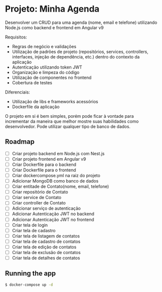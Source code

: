 # Projeto: Minha Agenda

Desenvolver um CRUD para uma agenda (nome, email e telefone) utilizando Node.js como backend e frontend em Angular v9

Requisitos:
- Regras de negócio e validações
- Utilização de padrões de projeto (repositórios, services, controllers, interfaces, injeção de dependência, etc.) dentro do contexto da aplicação
- Autenticação utilizando token JWT
- Organização e limpeza do código
- Utilização de componentes no frontend
- Cobertura de testes

Diferenciais:
- Utilização de libs e frameworks acessórios
- Dockerfile da aplicação
 
O projeto em si é bem simples, porém pode ficar à vontade para incrementar da maneira que melhor mostre suas habilidades como desenvolvedor. Pode utilizar qualquer tipo de banco de dados.

## Roadmap

- [ ] Criar projeto backend em Node.js com Nest.js
- [ ] Criar projeto frontend em Angular v9
- [ ] Criar Dockerfile para o backend
- [ ] Criar Dockerfile para o frontend
- [ ] Criar dockercompose.yml na raiz do projeto
- [ ] Adicionar MongoDB como banco de dados
- [ ] Criar entitade de Contato(nome, email, telefone)
- [ ] Criar repositório de Contato
- [ ] Criar service de Contato
- [ ] Criar controller de Contato
- [ ] Adicionar serviço de autenticação
- [ ] Adicionar Autenticação JWT no backend
- [ ] Adicionar Autenticação JWT no frontend
- [ ] Criar tela de login
- [ ] Criar tela de cadastro
- [ ] Criar tela de listagem de contatos
- [ ] Criar tela de cadastro de contatos
- [ ] Criar tela de edição de contatos
- [ ] Criar tela de exclusão de contatos
- [ ] Criar tela de detalhes de contatos

## Running the app

```bash
$ docker-compose up -d
```
